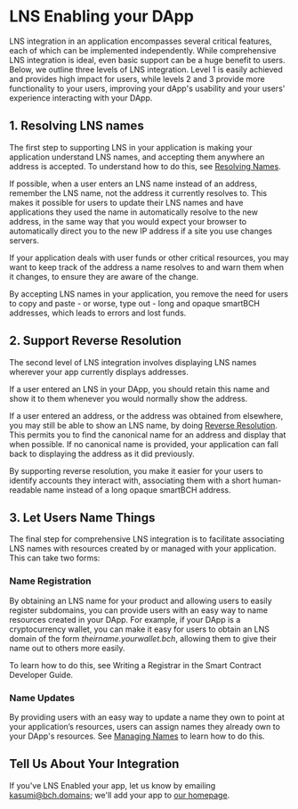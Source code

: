 # LNS Enabling your DApp

LNS integration in an application encompasses several critical features, each of which can be implemented independently. While comprehensive LNS integration is ideal, even basic support can be a huge benefit to users. Below, we outline three levels of LNS integration. Level 1 is easily achieved and provides high impact for users, while levels 2 and 3 provide more functionality to your users, improving your dApp's usability and your users' experience interacting with your DApp.

## 1. Resolving LNS names

The first step to supporting LNS in your application is making your application understand LNS names, and accepting them anywhere an address is accepted. To understand how to do this, see [Resolving Names](resolving-names.md).

If possible, when a user enters an LNS name instead of an address, remember the LNS name, not the address it currently resolves to. This makes it possible for users to update their LNS names and have applications they used the name in automatically resolve to the new address, in the same way that you would expect your browser to automatically direct you to the new IP address if a site you use changes servers.

If your application deals with user funds or other critical resources, you may want to keep track of the address a name resolves to and warn them when it changes, to ensure they are aware of the change.

By accepting LNS names in your application, you remove the need for users to copy and paste - or worse, type out - long and opaque smartBCH addresses, which leads to errors and lost funds.

## 2. Support Reverse Resolution

The second level of LNS integration involves displaying LNS names wherever your app currently displays addresses.

If a user entered an LNS in your DApp, you should retain this name and show it to them whenever you would normally show the address.

If a user entered an address, or the address was obtained from elsewhere, you may still be able to show an LNS name, by doing [Reverse Resolution](resolving-names.md#reverse-resolution). This permits you to find the canonical name for an address and display that when possible. If no canonical name is provided, your application can fall back to displaying the address as it did previously.

By supporting reverse resolution, you make it easier for your users to identify accounts they interact with, associating them with a short human-readable name instead of a long opaque smartBCH address.

## 3. Let Users Name Things

The final step for comprehensive LNS integration is to facilitate associating LNS names with resources created by or managed with your application. This can take two forms:

### Name Registration

By obtaining an LNS name for your product and allowing users to easily register subdomains, you can provide users with an easy way to name resources created in your DApp. For example, if your DApp is a cryptocurrency wallet, you can make it easy for users to obtain an LNS domain of the form _theirname.yourwallet.bch_, allowing them to give their name out to others more easily.

To learn how to do this, see Writing a Registrar in the Smart Contract Developer Guide.

### Name Updates

By providing users with an easy way to update a name they own to point at your application’s resources, users can assign names they already own to your DApp's resources. See [Managing Names](managing-names.md) to learn how to do this.

## Tell Us About Your Integration

If you've LNS Enabled your app, let us know by emailing [kasumi@bch.domains](mailto:kasumi@bch.domains); we'll add your app to [our homepage](https://bch.domains).

